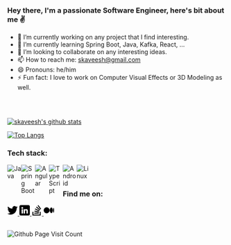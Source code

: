 ### Hey there, I'm a passionate Software Engineer, here's bit about me ✌

- 🔭 I’m currently working on any project that I find interesting.
- 🌱 I’m currently learning Spring Boot, Java, Kafka, React, ...
- 👯 I’m looking to collaborate on any interesting ideas.
- 📫 How to reach me: skaveesh@gmail.com
- 😄 Pronouns: he/him
- ⚡ Fun fact: I love to work on Computer Visual Effects or 3D Modeling as well.

<br/>
<br/>

[![skaveesh's github stats](https://github-readme-stats.vercel.app/api?username=skaveesh&hide=issues&count_private=true&show_icons=true&theme=transparent)](https://github.com/anuraghazra/github-readme-stats)

[![Top Langs](https://github-readme-stats.vercel.app/api/top-langs/?username=skaveesh&hide=Rich%20Text%20Format,html,css,python,javascript&langs_count=10&layout=compact&theme=transparent)](https://github.com/anuraghazra/github-readme-stats)

### Tech stack:
<img align="left" alt="Java" width="32px" src="https://cdn.jsdelivr.net/gh/devicons/devicon/icons/java/java-original-wordmark.svg"/>
<img align="left" alt="Spring Boot" width="32px" src="https://cdn.jsdelivr.net/gh/devicons/devicon/icons/spring/spring-original.svg"/>
<img align="left" alt="Angular" width="32px" src="https://cdn.jsdelivr.net/gh/devicons/devicon/icons/angularjs/angularjs-plain.svg"/>
<img align="left" alt="TypeScript" width="32px" src="https://cdn.jsdelivr.net/gh/devicons/devicon/icons/typescript/typescript-original.svg"/>
<img align="left" alt="Android" width="32px" src="https://cdn.jsdelivr.net/gh/devicons/devicon/icons/androidstudio/androidstudio-original.svg"/>
<img align="left" alt="Linux" width="32px" src="https://cdn.jsdelivr.net/gh/devicons/devicon/icons/linux/linux-original.svg"/>



<br/>
<br/>

### Find me on:


<a href="https://twitter.com/skaveesh">
<picture>
  <source media="(prefers-color-scheme: light)" srcset="https://github.com/skaveesh/skaveesh/blob/main/resource/icon/dark/twitter.png">
  <source media="(prefers-color-scheme: dark)" srcset="https://github.com/skaveesh/skaveesh/blob/main/resource/icon/light/twitter.png">
  <img width="24" alt="skaveesh | Twitter" src="https://github.com/skaveesh/skaveesh/blob/main/resource/icon/dark/twitter.png">
</picture>
</a>

<a href="https://www.linkedin.com/in/skaveesh/">
<picture>
  <source media="(prefers-color-scheme: light)" srcset="https://github.com/skaveesh/skaveesh/blob/main/resource/icon/dark/linkedin.png">
  <source media="(prefers-color-scheme: dark)" srcset="https://github.com/skaveesh/skaveesh/blob/main/resource/icon/light/linkedin.png">
  <img width="24" alt="skaveesh | Linkedin" src="https://github.com/skaveesh/skaveesh/blob/main/resource/icon/dark/linkedin.png">
</picture>
</a>

<a href="https://stackoverflow.com/users/5410830/skaveesh">
<picture>
  <source media="(prefers-color-scheme: light)" srcset="https://github.com/skaveesh/skaveesh/blob/main/resource/icon/dark/stackoverflow.png">
  <source media="(prefers-color-scheme: dark)" srcset="https://github.com/skaveesh/skaveesh/blob/main/resource/icon/light/stackoverflow.png">
  <img width="24" alt="skaveesh | Stackoverflow" src="https://github.com/skaveesh/skaveesh/blob/main/resource/icon/dark/stackoverflow.png">
</picture>
</a>

<a href="https://skaveesh.medium.com/">
<picture>
  <source media="(prefers-color-scheme: light)" srcset="https://github.com/skaveesh/skaveesh/blob/main/resource/icon/dark/medium.png">
  <source media="(prefers-color-scheme: dark)" srcset="https://github.com/skaveesh/skaveesh/blob/main/resource/icon/light/medium.png">
  <img width="24" alt="skaveesh | Medium" src="https://github.com/skaveesh/skaveesh/blob/main/resource/icon/dark/medium.png">
</picture>
</a>

<br/>
<br/>

![Github Page Visit Count](https://komarev.com/ghpvc/?username=skaveesh)

